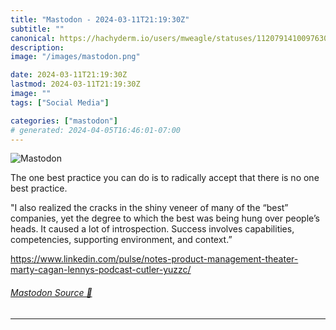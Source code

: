 ```yaml
---
title: "Mastodon - 2024-03-11T21:19:30Z"
subtitle: ""
canonical: https://hachyderm.io/users/mweagle/statuses/112079141009763083
description:
image: "/images/mastodon.png"

date: 2024-03-11T21:19:30Z
lastmod: 2024-03-11T21:19:30Z
image: ""
tags: ["Social Media"]

categories: ["mastodon"]
# generated: 2024-04-05T16:46:01-07:00
---
```

![Mastodon](/images/mastodon.png)

<p>The one best practice you can do is to radically accept that there is no one best practice.</p><p>&quot;I also realized the cracks in the shiny veneer of many of the “best” companies, yet the degree to which the best was being hung over people’s heads. It caused a lot of introspection. Success involves capabilities, competencies, supporting environment, and context.”</p><p><a href="https://www.linkedin.com/pulse/notes-product-management-theater-marty-cagan-lennys-podcast-cutler-yuzzc/" target="_blank" rel="nofollow noopener noreferrer" translate="no"><span class="invisible">https://www.</span><span class="ellipsis">linkedin.com/pulse/notes-produ</span><span class="invisible">ct-management-theater-marty-cagan-lennys-podcast-cutler-yuzzc/</span></a></p>


###### [Mastodon Source 🐘](https://hachyderm.io/@mweagle/112079141009763083)

___
